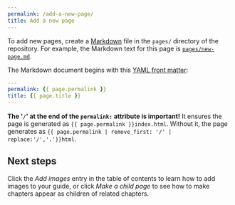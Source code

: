 ```yaml
---
permalink: /add-a-new-page/
title: Add a new page
---
```


To add new pages, create a
[Markdown](http://daringfireball.net/projects/markdown/syntax) file in the
`pages/` directory of the repository. For example, the Markdown text for
this page is
[`pages/new-page.md`](https://github.com/18F/guides-template/blob/18f-pages/pages/new-page.md).

The Markdown document begins with this [YAML front
matter](http://jekyllrb.com/docs/frontmatter/):

```yaml
---
permalink: {{ page.permalink }}
title: {{ page.title }}
---
```

**The '`/`' at the end of the `permalink:` attribute is important!** It
ensures the page is generated as `{{ page.permalink }}index.html`. Without it,
the page generates as
`{{ page.permalink | remove_first: '/' | replace:'/','.'}}html`.

## Next steps

Click the _Add images_ entry in the table of contents to learn how
to add images to your guide, or click _Make a child page_ to see how to
make chapters appear as children of related chapters.
